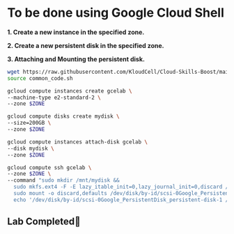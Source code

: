 # **To be done using Google Cloud Shell**

**1. Create a new instance in the specified zone.**

**2. Create a new persistent disk in the specified zone.**

**3. Attaching and Mounting the persistent disk.**

```bash
wget https://raw.githubusercontent.com/KloudCell/Cloud-Skills-Boost/main/resources/common_code.sh 2> /dev/null
source common_code.sh

gcloud compute instances create gcelab \
--machine-type e2-standard-2 \
--zone $ZONE

gcloud compute disks create mydisk \
--size=200GB \
--zone $ZONE

gcloud compute instances attach-disk gcelab \
--disk mydisk \
--zone $ZONE

gcloud compute ssh gcelab \
--zone $ZONE \
--command "sudo mkdir /mnt/mydisk &&
  sudo mkfs.ext4 -F -E lazy_itable_init=0,lazy_journal_init=0,discard /dev/disk/by-id/scsi-0Google_PersistentDisk_persistent-disk-1 &&
  sudo mount -o discard,defaults /dev/disk/by-id/scsi-0Google_PersistentDisk_persistent-disk-1 /mnt/mydisk &&
  echo '/dev/disk/by-id/scsi-0Google_PersistentDisk_persistent-disk-1 /mnt/mydisk ext4 defaults 1 1' | sudo tee -a /etc/fstab" -q
```

## Lab Completed🎉